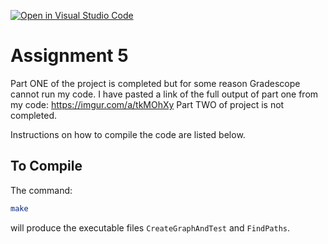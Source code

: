 [![Open in Visual Studio Code](https://classroom.github.com/assets/open-in-vscode-c66648af7eb3fe8bc4f294546bfd86ef473780cde1dea487d3c4ff354943c9ae.svg)](https://classroom.github.com/online_ide?assignment_repo_id=7889015&assignment_repo_type=AssignmentRepo)
# Assignment 5

Part ONE of the project is completed but for some reason Gradescope cannot run my code. I have pasted a link of the full output of part one from my code: https://imgur.com/a/tkMOhXy
Part TWO of project is not completed.

Instructions on how to compile the code are listed below.

## To Compile

The command:

```bash
make
```

will produce the executable files `CreateGraphAndTest` and `FindPaths`.
